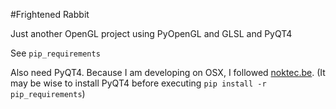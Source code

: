 #Frightened Rabbit

Just another OpenGL project using PyOpenGL and GLSL and PyQT4

See `pip_requirements`

Also need PyQT4. Because I am developing on OSX, I followed [noktec.be](http://www.noktec.be/python/how-to-install-pyqt4-on-osx).
(It may be wise to install PyQT4 before executing `pip install -r pip_requirements`)